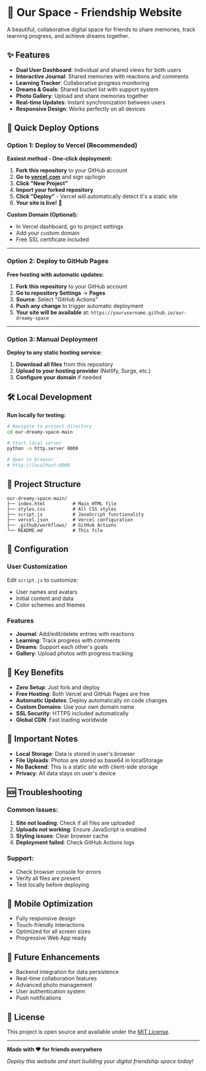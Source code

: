 # 🌌 Our Space - Friendship Website

A beautiful, collaborative digital space for friends to share memories, track learning progress, and achieve dreams together.

## ✨ Features

- **Dual User Dashboard**: Individual and shared views for both users
- **Interactive Journal**: Shared memories with reactions and comments
- **Learning Tracker**: Collaborative progress monitoring
- **Dreams & Goals**: Shared bucket list with support system
- **Photo Gallery**: Upload and share memories together
- **Real-time Updates**: Instant synchronization between users
- **Responsive Design**: Works perfectly on all devices

## 🚀 Quick Deploy Options

### Option 1: Deploy to Vercel (Recommended)

**Easiest method - One-click deployment:**

1. **Fork this repository** to your GitHub account
2. **Go to [vercel.com](https://vercel.com)** and sign up/login
3. **Click "New Project"**
4. **Import your forked repository**
5. **Click "Deploy"** - Vercel will automatically detect it's a static site
6. **Your site is live!** 🎉

**Custom Domain (Optional):**
- In Vercel dashboard, go to project settings
- Add your custom domain
- Free SSL certificate included

---

### Option 2: Deploy to GitHub Pages

**Free hosting with automatic updates:**

1. **Fork this repository** to your GitHub account
2. **Go to repository Settings** → **Pages**
3. **Source**: Select "GitHub Actions"
4. **Push any change** to trigger automatic deployment
5. **Your site will be available** at: `https://yourusername.github.io/our-dreamy-space`

---

### Option 3: Manual Deployment

**Deploy to any static hosting service:**

1. **Download all files** from this repository
2. **Upload to your hosting provider** (Netlify, Surge, etc.)
3. **Configure your domain** if needed

## 🛠️ Local Development

**Run locally for testing:**

```bash
# Navigate to project directory
cd our-dreamy-space-main

# Start local server
python -m http.server 8000

# Open in browser
# http://localhost:8000
```

## 📁 Project Structure

```
our-dreamy-space-main/
├── index.html          # Main HTML file
├── styles.css          # All CSS styles
├── script.js           # JavaScript functionality
├── vercel.json         # Vercel configuration
├── .github/workflows/  # GitHub Actions
└── README.md           # This file
```

## 🔧 Configuration

### User Customization
Edit `script.js` to customize:
- User names and avatars
- Initial content and data
- Color schemes and themes

### Features
- **Journal**: Add/edit/delete entries with reactions
- **Learning**: Track progress with comments
- **Dreams**: Support each other's goals
- **Gallery**: Upload photos with progress tracking

## 🌟 Key Benefits

- **Zero Setup**: Just fork and deploy
- **Free Hosting**: Both Vercel and GitHub Pages are free
- **Automatic Updates**: Deploy automatically on code changes
- **Custom Domains**: Use your own domain name
- **SSL Security**: HTTPS included automatically
- **Global CDN**: Fast loading worldwide

## 🚨 Important Notes

- **Local Storage**: Data is stored in user's browser
- **File Uploads**: Photos are stored as base64 in localStorage
- **No Backend**: This is a static site with client-side storage
- **Privacy**: All data stays on user's device

## 🆘 Troubleshooting

### Common Issues:

1. **Site not loading**: Check if all files are uploaded
2. **Uploads not working**: Ensure JavaScript is enabled
3. **Styling issues**: Clear browser cache
4. **Deployment failed**: Check GitHub Actions logs

### Support:
- Check browser console for errors
- Verify all files are present
- Test locally before deploying

## 📱 Mobile Optimization

- Fully responsive design
- Touch-friendly interactions
- Optimized for all screen sizes
- Progressive Web App ready

## 🔮 Future Enhancements

- Backend integration for data persistence
- Real-time collaboration features
- Advanced photo management
- User authentication system
- Push notifications

## 📄 License

This project is open source and available under the [MIT License](LICENSE).

---

**Made with ❤️ for friends everywhere**

*Deploy this website and start building your digital friendship space today!*
